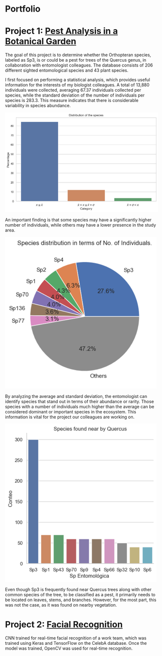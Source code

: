 # Portfolio

# Project 1: [Pest Analysis in a Botanical Garden](https://github.com/Dantron98/BotanicalGarden)

The goal of this project is to determine whether the Orthopteran species, labeled as Sp3, is or could be a pest for trees of the Quercus genus, in collaboration with entomologist colleagues.
The database consists of 206 different sighted entomological species and 43 plant species.

I first focused on performing a statistical analysis, which provides useful information for the interests of my biologist colleagues.
A total of 13,880 individuals were collected, averaging 67.37 individuals collected per species, while the standard deviation of the number of individuals per species is 283.3. This measure indicates that there is considerable variability in species abundance.

![](https://github.com/Dantron98/Portfolio/blob/main/images/dis_sp.png)

An important finding is that some species may have a significantly higher number of individuals, while others may have a lower presence in the study area.

<img src="https://github.com/Dantron98/Portfolio/blob/main/images/cake_graph.png" width="500">

By analyzing the average and standard deviation, the entomologist can identify species that stand out in terms of their abundance or rarity. Those species with a number of individuals much higher than the average can be considered dominant or important species in the ecosystem. This information is vital for the project our colleagues are working on.

<img src="https://github.com/Dantron98/Portfolio/blob/main/images/quercus_sp.png" width="500">

Even though Sp3 is frequently found near Quercus trees along with other common species of the tree, to be classified as a pest, it primarily needs to be located on leaves, stems, and branches. However, for the most part, this was not the case, as it was found on nearby vegetation.


# Project 2: [Facial Recognition](https://github.com/Dantron98/ReconocimientoFacial/tree/main)

CNN trained for real-time facial recognition of a work team, which was trained using Keras and TensorFlow on the CelebA database. Once the model was trained, OpenCV was used for real-time recognition.



